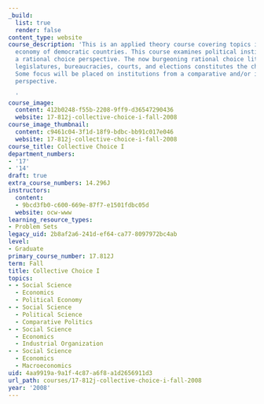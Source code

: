 ```yaml
---
_build:
  list: true
  render: false
content_type: website
course_description: 'This is an applied theory course covering topics in the political
  economy of democratic countries. This course examines political institutions from
  a rational choice perspective. The now burgeoning rational choice literature on
  legislatures, bureaucracies, courts, and elections constitutes the chief focus.
  Some focus will be placed on institutions from a comparative and/or international
  perspective.

  '
course_image:
  content: 412b0248-f55b-2208-9ff9-d36547290436
  website: 17-812j-collective-choice-i-fall-2008
course_image_thumbnail:
  content: c9461c04-3f1d-18f9-bdbc-bb91c017e046
  website: 17-812j-collective-choice-i-fall-2008
course_title: Collective Choice I
department_numbers:
- '17'
- '14'
draft: true
extra_course_numbers: 14.296J
instructors:
  content:
  - 9bcd3fb0-c600-669e-87f7-e1501fdbc05d
  website: ocw-www
learning_resource_types:
- Problem Sets
legacy_uid: 2b8af2a6-241d-ef64-ca77-8097972bc4ab
level:
- Graduate
primary_course_number: 17.812J
term: Fall
title: Collective Choice I
topics:
- - Social Science
  - Economics
  - Political Economy
- - Social Science
  - Political Science
  - Comparative Politics
- - Social Science
  - Economics
  - Industrial Organization
- - Social Science
  - Economics
  - Macroeconomics
uid: 4aa9919a-9a1f-4c87-a6f8-a1d2656911d3
url_path: courses/17-812j-collective-choice-i-fall-2008
year: '2008'
---
```

